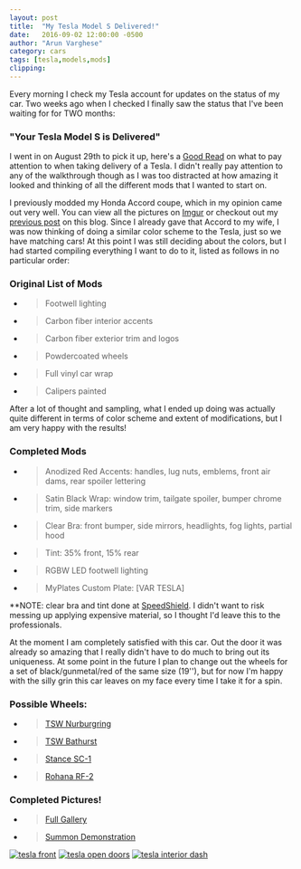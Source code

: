 ```yaml
---
layout: post
title:  "My Tesla Model S Delivered!"
date:   2016-09-02 12:00:00 -0500
author: "Arun Varghese"
category: cars
tags: [tesla,models,mods]
clipping: 
---
```


Every morning I check my Tesla account for updates on the status of my car. Two weeks ago when I checked I finally saw the status that I've been waiting for for TWO months: 

### "Your Tesla Model S is Delivered" 

I went in on August 29th to pick it up, here's a [Good Read](https://docs.google.com/document/d/1nlZhDYtCinX_Wkb9OST-QBzervVp5yABMVBS266Q3W4/pub) on what to pay attention to when taking delivery of a Tesla. I didn't really pay attention to any of the walkthrough though as I was too distracted at how amazing it looked and thinking of all the different mods that I wanted to start on.   

I previously modded my Honda Accord coupe, which in my opinion came out very well. You can view all the pictures on [Imgur](http://imgur.com/a/a9cnM) or checkout out my [previous post](http://localhost:4000/cars/2016/05/01/my-honda-accord.html) on this blog. Since I already gave that Accord to my wife, I was now thinking of doing a similar color scheme to the Tesla, just so we have matching cars! At this point I was still deciding about the colors, but I had started compiling everything I want to do to it, listed as follows in no particular order:

### Original List of Mods  

+ > Footwell lighting  
+ > Carbon fiber interior accents   
+ > Carbon fiber exterior trim and logos  
+ > Powdercoated wheels  
+ > Full vinyl car wrap  
+ > Calipers painted     
  
After a lot of thought and sampling, what I ended up doing was actually quite different in terms of color scheme and extent of modifications, but I am very happy with the results!  

### Completed Mods  

+ > Anodized Red Accents: handles, lug nuts, emblems, front air dams, rear spoiler lettering  
+ > Satin Black Wrap: window trim, tailgate spoiler, bumper chrome trim, side markers  
+ > Clear Bra: front bumper, side mirrors, headlights, fog lights, partial hood  
+ > Tint: 35% front, 15% rear  
+ > RGBW LED footwell lighting  
+ > MyPlates Custom Plate: [VAR TESLA]
  
**NOTE: clear bra and tint done at [SpeedShield](http://www.speedshieldusa.com/). I didn't want to risk messing up applying expensive material, so I thought I'd leave this to the professionals.  

At the moment I am completely satisfied with this car. Out the door it was already so amazing that I really didn't have to do much to bring out its uniqueness. At some point in the future I plan to change out the wheels for a set of black/gunmetal/red of the same size (19''), but for now I'm happy with the silly grin this car leaves on my face every time I take it for a spin. 

### Possible Wheels:
+ > [TSW Nurburgring](http://www.discounttiredirect.com/direct/findWheelDetail.do?bp=5-120&fl=&yr=2016&pc=65826&counter=4&wd=19&rw=8&vid=034122)
+ > [TSW Bathurst](http://www.discounttiredirect.com/direct/findWheelDetail.do?bp=5-120&fl=&yr=2016&pc=22134&counter=4&wd=19&rw=8.5&vid=034122)
+ > [Stance SC-1](http://www.stancewheels.com/wheels/sc-series--tailor-made/sc1-gloss-black-with-matte-brush-red)  
+ > [Rohana RF-2](http://rohanawheels.com/rohana-wheel/rf2/)  

### Completed Pictures!  
+ > [Full Gallery](http://imgur.com/a/OQU3b)  
+ > [Summon Demonstration](https://www.instagram.com/p/BKTvqazgDsM/?taken-by=var_arun)  

<div class="img-container">
	<a target="_blank" href="http://i.imgur.com/9RFeM0z"><img class="img-travel" src="http://i.imgur.com/9RFeM0zh.jpg" alt
	="tesla front"/></a>
	<a target="_blank" href="http://i.imgur.com/FPJiSll"><img class="img-travel" src="http://i.imgur.com/FPJiSllh.jpg" alt
	="tesla open doors"/></a>
	<a target="_blank" href="http://i.imgur.com/5TSqRdx"><img class="img-travel" src="http://i.imgur.com/5TSqRdxh.jpg" alt
	="tesla interior dash"/></a>
</div>
